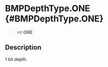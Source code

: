 BMPDepthType.ONE {#BMPDepthType.ONE}
================

> int **ONE**

Description
-----------

1 bit depth.
